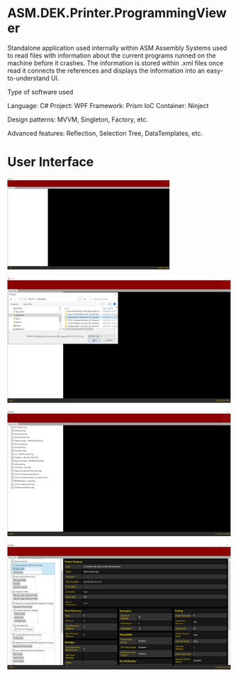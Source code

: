# ASM.DEK.Printer.ProgrammingViewer

Standalone application used internally within ASM Assembly Systems used to read files with information about the current programs runned on the machine before it crashes.
The information is stored within .xml files once read it connects the references and displays the information into an easy-to-understand UI.

Type of software used

Language: C#
Project: WPF
Framework: Prism
IoC Container: Ninject

Design patterns: MVVM, Singleton, Factory, etc.

Advanced features: Reflection, Selection Tree, DataTemplates, etc.

# User Interface

![](Images/Initialize.png)

![](Images/Browse.png)

![](Images/ProgramTree.png)

![](Images/ProgramData.png)
